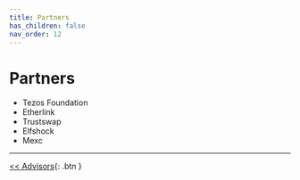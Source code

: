 ```yaml
---
title: Partners
has_children: false
nav_order: 12
---
```


# Partners

- Tezos Foundation
- Etherlink
- Trustswap
- Elfshock
- Mexc

---

[<< Advisors](https://sugarverse.github.io/11_advisors.html){: .btn }
